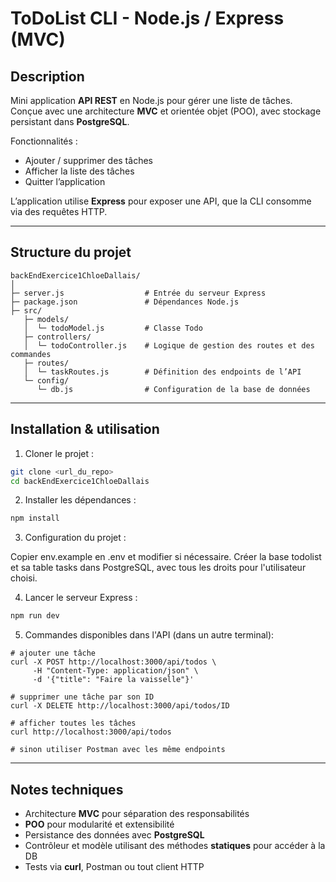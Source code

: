 # ToDoList CLI - Node.js / Express (MVC)

## Description

Mini application **API REST** en Node.js pour gérer une liste de tâches.
Conçue avec une architecture **MVC** et orientée objet (POO), avec stockage persistant dans **PostgreSQL**.

Fonctionnalités :

* Ajouter / supprimer des tâches
* Afficher la liste des tâches
* Quitter l’application

L’application utilise **Express** pour exposer une API, que la CLI consomme via des requêtes HTTP.

---

## Structure du projet

```
backEndExercice1ChloeDallais/
│
├─ server.js                  # Entrée du serveur Express
├─ package.json               # Dépendances Node.js
├─ src/
   ├─ models/
   │  └─ todoModel.js         # Classe Todo
   ├─ controllers/
   │  └─ todoController.js    # Logique de gestion des routes et des commandes
   ├─ routes/
   │  └─ taskRoutes.js        # Définition des endpoints de l’API
   └─ config/
      └─ db.js                # Configuration de la base de données
```

---

## Installation & utilisation

1. Cloner le projet :

```bash
git clone <url_du_repo>
cd backEndExercice1ChloeDallais
```

2. Installer les dépendances :

```bash
npm install
```

3. Configuration du projet :

Copier env.example en .env et modifier si nécessaire.
Créer la base todolist et sa table tasks dans PostgreSQL, avec tous les droits pour l'utilisateur choisi.


4. Lancer le serveur Express :

```bash
npm run dev
```

5. Commandes disponibles dans l'API (dans un autre terminal):

```
# ajouter une tâche
curl -X POST http://localhost:3000/api/todos \
     -H "Content-Type: application/json" \
     -d '{"title": "Faire la vaisselle"}'

# supprimer une tâche par son ID
curl -X DELETE http://localhost:3000/api/todos/ID

# afficher toutes les tâches
curl http://localhost:3000/api/todos

# sinon utiliser Postman avec les même endpoints
```

---

## Notes techniques

* Architecture **MVC** pour séparation des responsabilités
* **POO** pour modularité et extensibilité 
* Persistance des données avec **PostgreSQL**
* Contrôleur et modèle utilisant des méthodes **statiques** pour accéder à la DB
* Tests via **curl**, Postman ou tout client HTTP

